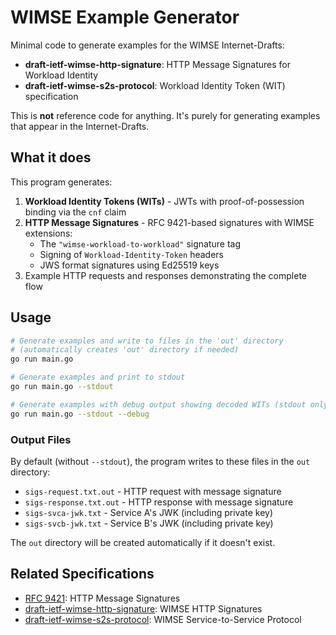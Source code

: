 # WIMSE Example Generator

Minimal code to generate examples for the WIMSE Internet-Drafts:

- **draft-ietf-wimse-http-signature**: HTTP Message Signatures for Workload Identity
- **draft-ietf-wimse-s2s-protocol**: Workload Identity Token (WIT) specification

This is **not** reference code for anything. It's purely for generating examples that appear in the Internet-Drafts.

## What it does

This program generates:
1. **Workload Identity Tokens (WITs)** - JWTs with proof-of-possession binding via the `cnf` claim
2. **HTTP Message Signatures** - RFC 9421-based signatures with WIMSE extensions:
   - The `"wimse-workload-to-workload"` signature tag
   - Signing of `Workload-Identity-Token` headers
   - JWS format signatures using Ed25519 keys
3. Example HTTP requests and responses demonstrating the complete flow

## Usage

```bash
# Generate examples and write to files in the 'out' directory
# (automatically creates 'out' directory if needed)
go run main.go

# Generate examples and print to stdout
go run main.go --stdout

# Generate examples with debug output showing decoded WITs (stdout only)
go run main.go --stdout --debug
```

### Output Files

By default (without `--stdout`), the program writes to these files in the `out` directory:
- `sigs-request.txt.out` - HTTP request with message signature
- `sigs-response.txt.out` - HTTP response with message signature  
- `sigs-svca-jwk.txt` - Service A's JWK (including private key)
- `sigs-svcb-jwk.txt` - Service B's JWK (including private key)

The `out` directory will be created automatically if it doesn't exist.

## Related Specifications

- [RFC 9421](https://www.rfc-editor.org/rfc/rfc9421): HTTP Message Signatures
- [draft-ietf-wimse-http-signature](https://github.com/ietf-wg-wimse/draft-ietf-wimse-s2s-protocol): WIMSE HTTP Signatures
- [draft-ietf-wimse-s2s-protocol](https://github.com/ietf-wg-wimse/draft-ietf-wimse-s2s-protocol): WIMSE Service-to-Service Protocol
